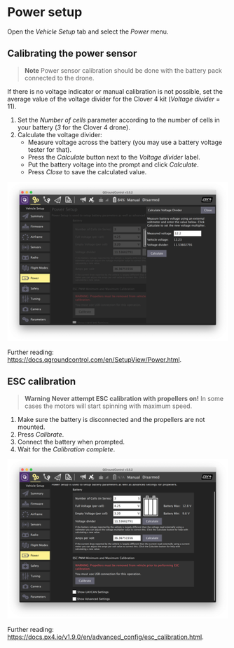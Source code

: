 # Power setup

Open the *Vehicle Setup* tab and select the *Power* menu.

## Calibrating the power sensor

> **Note** Power sensor calibration should be done with the battery pack connected to the drone.

If there is no voltage indicator or manual calibration is not possible, set the average value of the voltage divider for the Clover 4 kit (*Voltage divider* = 11).

1. Set the *Number of cells* parameter according to the number of cells in your battery (*3* for the Clover 4 drone).
2. Calculate the voltage divider:
    * Measure voltage across the battery (you may use a battery voltage tester for that).
    * Press the *Calculate* button next to the *Voltage divider* label.
    * Put the battery voltage into the prompt and click *Calculate*.
    * Press *Close* to save the calculated value.

<img src="../assets/qgc-battery.png" class="zoom">

Further reading: https://docs.qgroundcontrol.com/en/SetupView/Power.html.

## ESC calibration

> **Warning** **Never attempt ESC calibration with propellers on!** In some cases the motors will start spinning with maximum speed.

1. Make sure the battery is disconnected and the propellers are not mounted.
2. Press *Calibrate*.
3. Connect the battery when prompted.
4. Wait for the *Calibration complete*.

<img src="../assets/qgc-esc.png" class="zoom">

Further reading: https://docs.px4.io/v1.9.0/en/advanced_config/esc_calibration.html.
